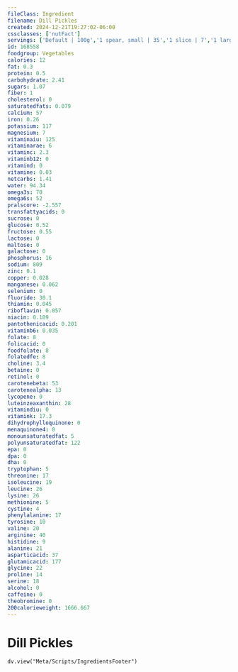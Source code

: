 ```yaml
---
fileClass: Ingredient
filename: Dill Pickles
created: 2024-12-21T19:27:02-06:00
cssclasses: ['nutFact']
servings: ['Default | 100g','1 spear, small | 35','1 slice | 7','1 large (4 inch long) | 135','1 cup, chopped or diced | 143','1 cup (about 23 slices) | 155']
id: 168558
foodgroup: Vegetables
calories: 12
fat: 0.3
protein: 0.5
carbohydrate: 2.41
sugars: 1.07
fiber: 1
cholesterol: 0
saturatedfats: 0.079
calcium: 57
iron: 0.26
potassium: 117
magnesium: 7
vitaminaiu: 125
vitaminarae: 6
vitaminc: 2.3
vitaminb12: 0
vitamind: 0
vitamine: 0.03
netcarbs: 1.41
water: 94.34
omega3s: 70
omega6s: 52
pralscore: -2.557
transfattyacids: 0
sucrose: 0
glucose: 0.52
fructose: 0.55
lactose: 0
maltose: 0
galactose: 0
phosphorus: 16
sodium: 809
zinc: 0.1
copper: 0.028
manganese: 0.062
selenium: 0
fluoride: 30.1
thiamin: 0.045
riboflavin: 0.057
niacin: 0.109
pantothenicacid: 0.201
vitaminb6: 0.035
folate: 8
folicacid: 0
foodfolate: 8
folatedfe: 8
choline: 3.4
betaine: 0
retinol: 0
carotenebeta: 53
carotenealpha: 13
lycopene: 0
luteinzeaxanthin: 28
vitamindiu: 0
vitamink: 17.3
dihydrophylloquinone: 0
menaquinone4: 0
monounsaturatedfat: 5
polyunsaturatedfat: 122
epa: 0
dpa: 0
dha: 0
tryptophan: 5
threonine: 17
isoleucine: 19
leucine: 26
lysine: 26
methionine: 5
cystine: 4
phenylalanine: 17
tyrosine: 10
valine: 20
arginine: 40
histidine: 9
alanine: 21
asparticacid: 37
glutamicacid: 177
glycine: 22
proline: 14
serine: 18
alcohol: 0
caffeine: 0
theobromine: 0
200calorieweight: 1666.667
---
```


# Dill Pickles

```dataviewjs
dv.view("Meta/Scripts/IngredientsFooter")
```
